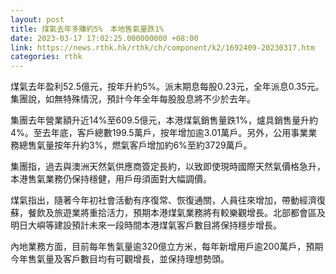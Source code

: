 ```yaml
---
layout: post
title: 煤氣去年多賺約5%　本地售氣量跌1%
date: 2023-03-17 17:02:25.000000000 +08:00
link: https://news.rthk.hk/rthk/ch/component/k2/1692409-20230317.htm
categories: rthk
---
```


煤氣去年盈利52.5億元，按年升約5%。派末期息每股0.23元，全年派息0.35元。集團說，如無特殊情況，預計今年全年每股股息將不少於去年。

集團去年營業額升近14%至609.5億元，本港煤氣銷售量跌1%，爐具銷售量升約4%。至去年底，客戶總數199.5萬戶，按年增加逾3.01萬戶。另外，公用事業業務總售氣量按年升約3%，燃氣客戶增加約6%至約3729萬戶。

集團指，過去與澳洲天然氣供應商簽定長約，以致即使現時國際天然氣價格急升，本港售氣業務仍保持穩健，用戶毋須面對大幅調價。

煤氣指出，隨著今年初社會活動有序復常、恢復通關，人員往來增加，帶動經濟復蘇，餐飲及旅遊業將重拾活力，預期本港煤氣業務將有較樂觀增長。北部都會區及明日大嶼等建設預計未來一段時間本港煤氣客戶數目將保持穩步增長。

內地業務方面，目前每年售氣量逾320億立方米，每年新增用戶逾200萬戶，預期今年售氣量及客戶數目均有可觀增長，並保持理想勢頭。
